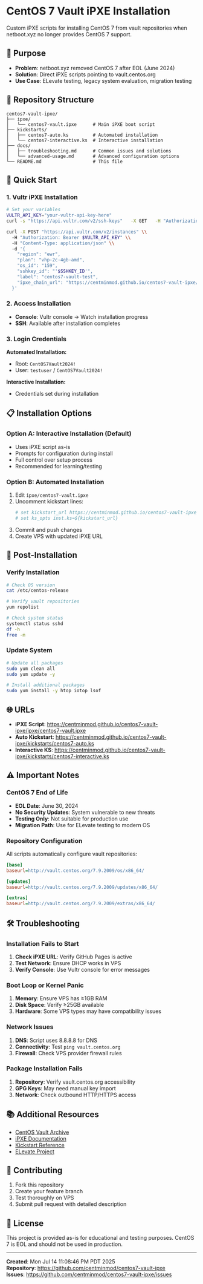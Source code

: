 # CentOS 7 Vault iPXE Installation

Custom iPXE scripts for installing CentOS 7 from vault repositories when netboot.xyz no longer provides CentOS 7 support.

## 🎯 Purpose

- **Problem**: netboot.xyz removed CentOS 7 after EOL (June 2024)
- **Solution**: Direct iPXE scripts pointing to vault.centos.org
- **Use Case**: ELevate testing, legacy system evaluation, migration testing

## 📁 Repository Structure

```
centos7-vault-ipxe/
├── ipxe/
│   └── centos7-vault.ipxe      # Main iPXE boot script
├── kickstarts/
│   ├── centos7-auto.ks         # Automated installation
│   └── centos7-interactive.ks  # Interactive installation
├── docs/
│   ├── troubleshooting.md      # Common issues and solutions
│   └── advanced-usage.md       # Advanced configuration options
└── README.md                   # This file
```

## 🚀 Quick Start

### 1. Vultr iPXE Installation

```bash
# Set your variables
VULTR_API_KEY="your-vultr-api-key-here"
curl -s "https://api.vultr.com/v2/ssh-keys"   -X GET   -H "Authorization: Bearer " | jq -r
```

```bash
curl -X POST "https://api.vultr.com/v2/instances" \\
  -H "Authorization: Bearer $VULTR_API_KEY" \\
  -H "Content-Type: application/json" \\
  -d '{
    "region": "ewr",
    "plan": "vhp-2c-4gb-amd",
    "os_id": "159",
    "sshkey_id": "'$SSHKEY_ID'",
    "label": "centos7-vault-test",
    "ipxe_chain_url": "https://centminmod.github.io/centos7-vault-ipxe/ipxe/centos7-vault.ipxe"
  }'
```

### 2. Access Installation

- **Console**: Vultr console → Watch installation progress
- **SSH**: Available after installation completes

### 3. Login Credentials

**Automated Installation:**
- Root: `CentOS7Vault2024!`
- User: `testuser` / `CentOS7Vault2024!`

**Interactive Installation:**
- Credentials set during installation

## 📋 Installation Options

### Option A: Interactive Installation (Default)

- Uses iPXE script as-is
- Prompts for configuration during install
- Full control over setup process
- Recommended for learning/testing

### Option B: Automated Installation

1. Edit `ipxe/centos7-vault.ipxe`
2. Uncomment kickstart lines:
   ```bash
   # set kickstart_url https://centminmod.github.io/centos7-vault-ipxe/kickstarts/centos7-auto.ks
   # set ks_opts inst.ks=${kickstart_url}
   ```
3. Commit and push changes
4. Create VPS with updated iPXE URL

## 🔧 Post-Installation

### Verify Installation

```bash
# Check OS version
cat /etc/centos-release

# Verify vault repositories
yum repolist

# Check system status
systemctl status sshd
df -h
free -m
```

### Update System

```bash
# Update all packages
sudo yum clean all
sudo yum update -y

# Install additional packages
sudo yum install -y htop iotop lsof
```

## 🌐 URLs

- **iPXE Script**: https://centminmod.github.io/centos7-vault-ipxe/ipxe/centos7-vault.ipxe
- **Auto Kickstart**: https://centminmod.github.io/centos7-vault-ipxe/kickstarts/centos7-auto.ks
- **Interactive KS**: https://centminmod.github.io/centos7-vault-ipxe/kickstarts/centos7-interactive.ks

## ⚠️ Important Notes

### CentOS 7 End of Life

- **EOL Date**: June 30, 2024
- **No Security Updates**: System vulnerable to new threats
- **Testing Only**: Not suitable for production use
- **Migration Path**: Use for ELevate testing to modern OS

### Repository Configuration

All scripts automatically configure vault repositories:

```ini
[base]
baseurl=http://vault.centos.org/7.9.2009/os/x86_64/

[updates] 
baseurl=http://vault.centos.org/7.9.2009/updates/x86_64/

[extras]
baseurl=http://vault.centos.org/7.9.2009/extras/x86_64/
```

## 🛠️ Troubleshooting

### Installation Fails to Start

1. **Check iPXE URL**: Verify GitHub Pages is active
2. **Test Network**: Ensure DHCP works in VPS
3. **Verify Console**: Use Vultr console for error messages

### Boot Loop or Kernel Panic

1. **Memory**: Ensure VPS has ≥1GB RAM
2. **Disk Space**: Verify ≥25GB available
3. **Hardware**: Some VPS types may have compatibility issues

### Network Issues

1. **DNS**: Script uses 8.8.8.8 for DNS
2. **Connectivity**: Test `ping vault.centos.org`
3. **Firewall**: Check VPS provider firewall rules

### Package Installation Fails

1. **Repository**: Verify vault.centos.org accessibility
2. **GPG Keys**: May need manual key import
3. **Network**: Check outbound HTTP/HTTPS access

## 📚 Additional Resources

- [CentOS Vault Archive](http://vault.centos.org/)
- [iPXE Documentation](https://ipxe.org/)
- [Kickstart Reference](https://access.redhat.com/documentation/en-us/red_hat_enterprise_linux/7/html/installation_guide/sect-kickstart-syntax)
- [ELevate Project](https://github.com/AlmaLinux/leapp-repository)

## 🤝 Contributing

1. Fork this repository
2. Create your feature branch
3. Test thoroughly on VPS
4. Submit pull request with detailed description

## 📄 License

This project is provided as-is for educational and testing purposes. CentOS 7 is EOL and should not be used in production.

---

**Created**: Mon Jul 14 11:08:46 PM PDT 2025  
**Repository**: https://github.com/centminmod/centos7-vault-ipxe  
**Issues**: https://github.com/centminmod/centos7-vault-ipxe/issues
